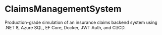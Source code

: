 # ClaimsManagementSystem
Production-grade simulation of an insurance claims backend system using .NET 8, Azure SQL, EF Core, Docker, JWT Auth, and CI/CD.

